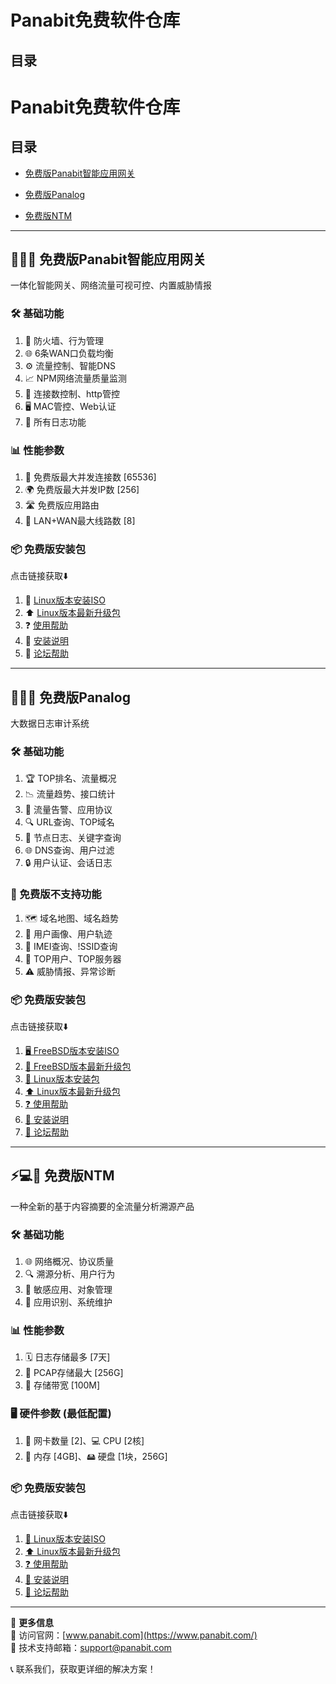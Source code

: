 # Panabit免费软件仓库

## 目录
# Panabit免费软件仓库

## 目录

- [免费版Panabit智能应用网关](#-免费版panabit智能应用网关)

- [免费版Panalog](#-免费版panalog)
 
- [免费版NTM](#-免费版-NTM)



---

## 🚀🔥🔹 免费版Panabit智能应用网关 
一体化智能网关、网络流量可视可控、内置威胁情报


### 🛠️ 基础功能
1. 🔐 防火墙、行为管理  
2. 🌐 6条WAN口负载均衡  
3. ⚙️ 流量控制、智能DNS  
4. 📈 NPM网络流量质量监测  
5. 🔢 连接数控制、http管控  
6. 🖥️ MAC管控、Web认证  
7. 📜 所有日志功能

### 📊 性能参数
1. 🚦 免费版最大并发连接数 [65536]  
2. 🌍 免费版最大并发IP数 [256]  
3. 🛣️ 免费版应用路由  
4. 🔗 LAN+WAN最大线路数 [8]

### 📦 免费版安装包   

点击链接获取⬇️   

1. 🐧 [Linux版本安装ISO](https://download.panabit.com:9443/install.php)      
2. ⬆️ [Linux版本最新升级包](https://download.panabit.com:9443/)  
3. ❓ [使用帮助](https://bbs.panabit.com/forum.php?mod=viewthread&tid=10124&extra=page%3D1)  
4. 📄 [安装说明](https://bbs.panabit.com/forum.php?mod=viewthread&tid=22321&extra=page%3D1)  
5. 💬 [论坛帮助](https://bbs.panabit.com/forum.php?mod=forumdisplay&fid=21)  


---

## 🌟💡🔹 免费版Panalog
大数据日志审计系统

### 🛠️ 基础功能
1. 🏆 TOP排名、流量概况  
2. 📉 流量趋势、接口统计  
3. 🚨 流量告警、应用协议  
4. 🔍 URL查询、TOP域名  
5. 📝 节点日志、关键字查询  
6. 🌐 DNS查询、用户过滤  
7. 🔒 用户认证、会话日志

### 🚫 免费版不支持功能
1. 🗺️ 域名地图、域名趋势  
2. 👤 用户画像、用户轨迹  
3. 📱 IMEI查询、!SSID查询  
4. 🏅 TOP用户、TOP服务器  
5. ⚠️ 威胁情报、异常诊断

### 📦 免费版安装包   

点击链接获取⬇️   

1. [🖥️ FreeBSD版本安装ISO](https://download.panabit.com:9443/install.php?product=panalog)  
2. [🔄 FreeBSD版本最新升级包](https://download.panabit.com:9443/?product=panalog)  
3. [🐧 Linux版本安装包](https://download.panabit.com:9443/install.php?product=panalog)  
4. [⬆️ Linux版本最新升级包](https://download.panabit.com:9443/?product=panalog)  
5. [❓ 使用帮助](https://bbs.panabit.com/forum.php?mod=viewthread&tid=10161&extra=page%3D1)  
6. [📄 安装说明](https://bbs.panabit.com/thread-23368-1-1.html)  
7. [💬 论坛帮助](https://bbs.panabit.com/forum.php?mod=forumdisplay&fid=25)


---

## ⚡️💻🔹 免费版NTM    
一种全新的基于内容摘要的全流量分析溯源产品

### 🛠️ 基础功能
1. 🌐 网络概况、协议质量  
2. 🔍 溯源分析、用户行为  
3. 🚨 敏感应用、对象管理  
4. 🔧 应用识别、系统维护

### 📊 性能参数
1. 🗓️ 日志存储最多 [7天]  
2. 💾 PCAP存储最大 [256G]  
3. 🚀 存储带宽 [100M]

### 🖥️ 硬件参数 (最低配置)
1. 🔌 网卡数量 [2]、💻 CPU [2核]  
2. 🧠 内存 [4GB]、🖴 硬盘 [1块，256G]

### 📦 免费版安装包

点击链接获取⬇️    

1. [🐧 Linux版本安装ISO](https://download.panabit.com:9443/install.php?product=ntm)  
2. [⬆️ Linux版本最新升级包](https://download.panabit.com:9443/?product=ntm)  
3. [❓ 使用帮助](https://bbs.panabit.com/forum.php?mod=viewthread&tid=23376&fromuid=264015)  
4. [📄 安装说明](https://bbs.panabit.com/forum.php?mod=viewthread&tid=23223&extra=page%3D1)  
5. [💬 论坛帮助](https://bbs.panabit.com/forum.php?mod=forumdisplay&fid=64)

---


📢 **更多信息**  
🔗 访问官网：[www.panabit.com](https://www.panabit.com/)  
📧 技术支持邮箱：support@panabit.com
 
📞 联系我们，获取更详细的解决方案！

